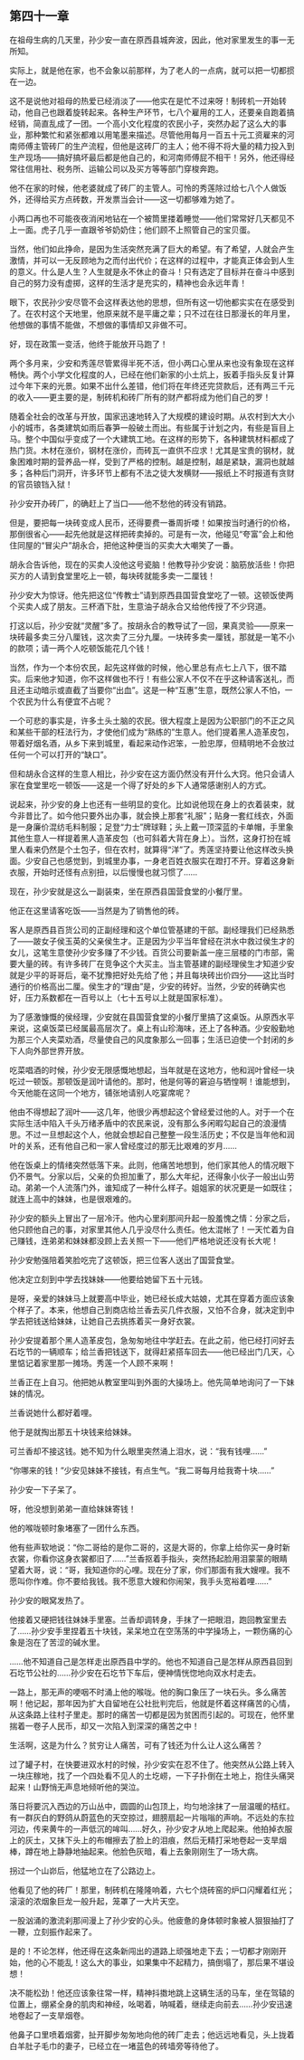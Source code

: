 ## 第四十一章

在祖母生病的几天里，孙少安一直在原西县城奔波，因此，他对家里发生的事一无所知。

实际上，就是他在家，也不会象以前那样，为了老人的一点病，就可以把一切都掼在一边。

这不是说他对祖母的热爱已经消淡了——他实在是忙不过来呀！制砖机一开始转动，他自己也跟着旋转起来。各种生产环节，七八个雇用的工人，还要亲自跑着搞经销，简直乱成了一团。一个高小文化程度的农民小子，突然办起了这么大的事业，那种繁忙和紧张都难以用笔墨来描述。尽管他用每月一百五十元工资雇来的河南师傅主管砖厂的生产流程，但他是这砖厂的主人；他不得不将大量的精力投入到生产现场——搞好搞坏最后都是他自己的，和河南师傅屁不相干！另外，他还得经常往信用社、税务所、运输公司以及买方等等部门穿梭奔跑。

他不在家的时候，他老婆就成了砖厂的主管人。可怜的秀莲除过给七八个人做饭外，还得给买方点砖数，开发票当会计——这一切都够难为她了。

小两口再也不可能夜夜消闲地钻在一个被筒里搂着睡觉——他们常常好几天都见不上一面。虎子几乎一直跟爷爷奶奶住；他们顾不上照管自己的宝贝蛋。

当然，他们如此挣命，是因为生活突然充满了巨大的希望。有了希望，人就会产生激情，并可以一无反顾地为之而付出代价；在这样的过程中，才能真正体会到人生的意义。什么是人生？人生就是永不休止的奋斗！只有选定了目标并在奋斗中感到自己的努力没有虚掷，这样的生活才是充实的，精神也会永远年青！

眼下，农民孙少安尽管不会这样表达他的思想，但所有这一切他都实实在在感受到了。在农村这个天地里，他原来就不是平庸之辈；只不过在往日那漫长的年月里，他想做的事情不能做，不想做的事情却又非做不可。

好，现在政策一变活，他终于能放开马跑了！

两个多月来，少安和秀莲尽管累得半死不活，但小两口心里从来也没有象现在这样畅快。两个小学文化程度的人，已经在他们新家的小土炕上，扳着手指头反复计算过今年下来的光景。如果不出什么差错，他们将在年终还完贷款后，还有两三千元的收入——更主要的是，制砖机和砖厂所有的财产都将成为他们自己的罗！

随着全社会的改革与开放，国家迅速地转入了大规模的建设时期。从农村到大大小小的城市，各类建筑如雨后春笋一般破土而出。有些属于计划之内，有些是盲目上马。整个中国似乎变成了一个大建筑工地。在这样的形势下，各种建筑材料都成了热门货。木材在涨价，钢材在涨价，而砖瓦一直供不应求！尤其是宝贵的钢材，就象困难时期的营养品一样，受到了严格的控制。越是控制，越是紧缺，漏洞也就越多；各种后门洞开，许多环节上都有不法之徒大发横财——报纸上不时报道有贪财的官员锒铛入狱！

孙少安开办砖厂，的确赶上了当口——他不愁他的砖没有销路。

但是，要把每一块砖变成人民币，还得要费一番周折喽！如果按当时通行的价格，那倒很省心——起先他就是这样把砖卖掉的。可是有一次，他碰见“夸富”会上和他住同屋的“冒尖户”胡永合，把他这种便当的买卖大大嘲笑了一番。

胡永合告诉他，现在的买卖人没他这号瓷脑！他教导孙少安说：脑筋放活些！你把买方的人请到食堂里吃上一顿，每块砖就能多卖一二厘钱！

孙少安大为惊讶。他先把这位“传教士”请到原西县国营食堂吃了一顿。这顿饭使两个买卖人成了朋友。三杯酒下肚，生意油子胡永合又给他传授了不少窍道。

打这以后，孙少安就“灵醒”多了。按胡永合的教导试了一回，果真灵验——原来一块砖最多卖三分八厘钱，这次卖了三分九厘。一块砖多卖一厘钱，那就是一笔不小的款项；请一两个人吃顿饭能花几个钱！

当然，作为一个本份农民，起先这样做的时候，他心里总有点七上八下，很不踏实。后来他才知道，你不这样做也不行！有些公家人不仅不在乎这种请客送礼，而且还主动暗示或直截了当要你“出血”。这是一种“互惠”生意，既然公家人不怕，一个农民为什么有便宜不占呢？

一个可悲的事实是，许多土头土脑的农民。很大程度上是因为公职部门的不正之风和某些干部的枉法行为，才使他们成为“熟练的”生意人。他们提着黑人造革皮包，带着好烟名酒，从乡下来到城里，看起来动作迟笨，一脸忠厚，但精明地不会放过任何一个可以打开的“缺口”。

但和胡永合这样的生意人相比，孙少安在这方面仍然没有开什么大窍。他只会请人家在食堂里吃一顿饭——这是一个得了好处的乡下人通常感谢别人的方式。

说起来，孙少安的身上也还有一些明显的变化。比如说他现在身上的衣着装束，就今非昔比了。如今他只要外出办事，就会换上那套“礼服”；贴身一套红线衣，外面是一身廉价混纺毛料制服；足登“力士”牌球鞋；头上戴一顶深蓝的卡单帽，手里象其他生意人一样提着黑人造革皮包（也可斜着大背在身上）。当然，这身打扮在城里人看来仍然是个土包子，但在农村，就算得“洋”了。秀莲坚持要让他这样改头换面。少安自己也感觉到，到城里办事，一身老百姓衣服实在蹬打不开。穿着这身新衣服，开始时还怪有点别扭，以后慢慢也就习惯了……

现在，孙少安就是这么一副装束，坐在原西县国营食堂的小餐厅里。

他正在这里请客吃饭——当然是为了销售他的砖。

客人是原西县百货公司的正副经理和这个单位管基建的干部。副经理我们已经熟悉了——跛女子侯玉英的父亲侯生才。正是因为少平当年曾经在洪水中救过侯生才的女儿，这笔生意使孙少安多赚了不少钱。百货公司要新盖一座三层楼的门市部，需要大量的砖。有许多砖厂在竞争这个大买主。当主管基建的副经理侯生才知道少安就是少平的哥哥后，毫不犹豫把好处先给了他；并且每块砖出价四分——这比当时通行的价格高出二厘。侯生才的“理由”是，少安的砖好。当然，少安的砖确实也好，压力系数都在一百号以上（七十五号以上就是国家标准）。

为了感激慷慨的侯经理，少安就在县国营食堂的小餐厅里搞了这桌饭。从原西水平来说，这桌饭菜已经属最高层次了。桌上有山珍海味，还上了各种酒。少安殷勤地为那三个人夹菜劝酒，尽量使自己的风度象那么一回事；生活已迫使一个封闭的乡下人向外部世界开放。

吃菜唱酒的时候，孙少安无限感慨地想起，当年就是在这地方，他和润叶曾经一块吃过一顿饭。那顿饭是润叶请他的。那时，他是何等的窘迫与牺惶啊！谁能想到，今天他能在这同一个地方，铺张地请别人吃宴席呢？

他由不得想起了润叶——这几年，他很少再想起这个曾经爱过他的人。对于一个在实际生活中陷入千头万绪矛盾中的农民来说，没有那么多闲暇勾起自己的浪漫情思。不过一旦想起这个人，他就会想起自己整整一段生活历史；不仅是当年他和润叶的关系，还有他自己和一家人曾经度过的那无比艰难的岁月……

他在饭桌上的情绪突然低落下来。此则，他痛苦地想到，他们家其他人的情况眼下仍不景气。分家以后，父亲的负担加重了，那么大年纪，还得象小伙子一般出山劳动。弟弟一个人流落门外，谁知成了一种什么样子。姐姐家的状况更是一如既往；就连上高中的妹妹，也是很艰难的。

孙少安的额头上冒出了一层冷汗。他内心里刹那间升起一股羞愧之情：分家之后，他只顾他自己的事，对家里其他人几乎没尽什么责任。他太混帐了！一天忙着为自己赚钱，连弟弟和妹妹都没顾上去关照一下——他们严格地说还没有长大呢！

孙少安勉强陪着笑脸吃完了这顿饭，把三位客人送出了国营食堂。

他决定立刻到中学去找妹妹——他要给她留下五十元钱。

是呀，亲爱的妹妹马上就要高中毕业，她已经长成大姑娘，尤其在穿着方面应该象个样子了。本来，他想自己到商店给兰香去买几件衣服，又怕不合身，就决定到中学去把钱送给妹妹，让她自己去挑拣着买一身好衣裳。

孙少安提着那个黑人造革皮包，急匆匆地往中学赶去。在此之前，他已经打问好去石圪节的一辆顺车；给兰香把钱送下，就得赶紧搭车回去——他已经出门几天，心里惦记着家里那一摊场。秀莲一个人顾不来啊！

兰香正在上自习。他把她从教室里叫到外面的大操场上。他先简单地询问了一下妹妹的情况。

兰香说她什么都好着哩。

他于是就掏出那五十块钱来给妹妹。

可兰香却不接这钱。她不知为什么眼里突然涌上泪水，说：“我有钱哩……”

“你哪来的钱！”少安见妹妹不接钱，有点生气。“我二哥每月给我寄十块……”

孙少安一下子呆了。

呀，他没想到弟弟一直给妹妹寄钱！

他的喉咙顿时象堵塞了一团什么东西。

他有些声软地说：“你二哥给的是你二哥的，这是大哥的，你拿上给你买一身时新衣裳，你看你这身衣裳都旧了……”兰香抠着手指头，突然扬起脸用泪蒙蒙的眼睛望着大哥，说：“哥，我知道你的心哩。现在分了家，你们那面有我大嫂哩。我不愿叫你作难。你不要给我钱。我不愿意大嫂和你闹架，我手头宽裕着哩……”

孙少安的眼窝发热了。

他接着又硬把钱往妹妹手里塞。兰香却调转身，手抹了一把眼泪，跑回教室里去了……孙少安手里捏着五十块钱，呆呆地立在空荡荡的中学操场上，一颗伤痛的心象是泡在了苦涩的碱水里。

……他不知道自己是怎样走出原西县中学的。他也不知道自己是怎样从原西县回到石圪节公社的……孙少安在石圪节下车后，便神情恍惚地向双水村走去。

一路上，那无声的哽咽不时涌上他的喉咙。他的胸口象压了一块石头。多么痛苦啊！他记起，那年因为扩大自留地在公社批判完后，他就是怀着这样痛苦的心情，从这条路上往村子里走。那时的痛苦一切都是因为贫困而引起的。可现在，他怀里揣着一卷子人民币，却又一次陷入到深深的痛苦之中！

生活啊，这是为什么？贫穷让人痛苦，可有了钱还为什么让人这么痛苦？

过了罐子村，在快要进双水村的时候，孙少安实在忍不住了。他突然从公路上转入一块庄稼地，找了一个四处看不见人的土圪崂，一下子扑倒在土地上，抱住头痛哭起来！山野悄无声息地倾听他的哭泣。

落日将要沉入西边的万山丛中，圆圆的山包顶上，均匀地涂抹了一层温暖的桔红。有一群灰白的野鸽从蔚蓝色的天空掠过，翅膀扇起一片嗡嗡的声响。不远处的东拉河边，传来黄牛的一声低沉的哞叫……好久，孙少安才从地上爬起来。他拍掉衣服上的灰土，又抹下头上的布帽擦去了脸上的泪痕，然后无精打采地卷起一支旱烟棒，蹲在地上静静地抽起来。他脸色灰暗，看上去象刚刚生了一场大病。

拐过一个山峁后，他猛地立在了公路边上。

他看见了他的砖厂！那里，制砖机在隆隆响着，六七个烧砖窑的炉口闪耀着红光；滚滚的浓烟象巨龙一般升起，笼罩了一大片天空。

一股汹涌的激流刹那间漫上了孙少安的心头。他疲惫的身体顿时象被人狠狠抽打了一鞭，立刻振作起来了。

是的！不论怎样，他还得在这条新闯出的道路上顽强地走下去；一切都才刚刚开始，他的心不能乱！这么大的事业，如果集中不起精力，搞倒塌了，那后果不堪设想！

决不能松劲！他还应该象往常一样，精神抖擞地跳上这辆生活的马车，坐在驾辕的位置上，绷紧全身的肌肉和神经，吆喝着，呐喊着，继续走向前去……孙少安迅速地卷起了一支旱烟卷。

他鼻子口里喷着烟雾，扯开脚步匆匆地向他的砖厂走去；他远远地看见，头上拢着白羊肚子毛巾的妻子，已经立在一堵蓝色的砖墙旁等待他了。